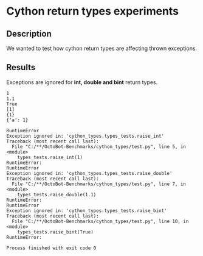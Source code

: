 # Cython return types experiments
## Description
We wanted to test how cython return types are affecting thrown exceptions.

## Results
Exceptions are ignored for **int, double and bint** return types.
```
1
1.1
True
[1]
{1}
{'a': 1}

RuntimeError
Exception ignored in: 'cython_types.types_tests.raise_int'
Traceback (most recent call last):
  File "C:/**/OctoBot-Benchmarks/cython_types/test.py", line 5, in <module>
    types_tests.raise_int(1)
RuntimeError: 
RuntimeError
Exception ignored in: 'cython_types.types_tests.raise_double'
Traceback (most recent call last):
  File "C:/**/OctoBot-Benchmarks/cython_types/test.py", line 7, in <module>
    types_tests.raise_double(1.1)
RuntimeError: 
RuntimeError
Exception ignored in: 'cython_types.types_tests.raise_bint'
Traceback (most recent call last):
  File "C:/**/OctoBot-Benchmarks/cython_types/test.py", line 10, in <module>
    types_tests.raise_bint(True)
RuntimeError: 

Process finished with exit code 0
```